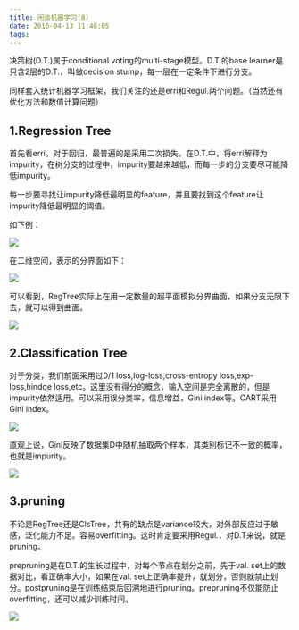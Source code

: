 ```yaml
---
title: 闲谈机器学习(8)
date: 2016-04-13 11:46:05
tags:
---
```

决策树(D.T.)属于conditional voting的multi-stage模型。D.T.的base learner是只含2层的D.T.，叫做decision stump，每一层在一定条件下进行分支。

同样套入统计机器学习框架，我们关注的还是erri和Regul.两个问题。（当然还有优化方法和数值计算问题）

## 1.Regression Tree
首先看erri。对于回归，最普遍的是采用二次损失。在D.T.中，将erri解释为impurity，在树分支的过程中，impurity要越来越低，而每一步的分支要尽可能降低impurity。

每一步要寻找让impurity降低最明显的feature，并且要找到这个feature让impurity降低最明显的阈值。

如下例：

<img src="http://7xs6jl.com1.z0.glb.clouddn.com/4.13.3.png" />

在二维空间，表示的分界面如下：

<img src="http://7xs6jl.com1.z0.glb.clouddn.com/4.13.4.png" />

可以看到，RegTree实际上在用一定数量的超平面模拟分界曲面，如果分支无限下去，就可以得到曲面。

<img src="http://7xs6jl.com1.z0.glb.clouddn.com/4.13.5.png" />

## 2.Classification Tree
对于分类，我们前面采用过0/1 loss,log-loss,cross-entropy loss,exp-loss,hindge loss,etc。这里没有得分的概念，输入空间是完全离散的，但是impurity依然适用。可以采用误分类率，信息增益，Gini index等。CART采用Gini index。

<img src="http://7xs6jl.com1.z0.glb.clouddn.com/4.13.6.gif" />

直观上说，Gini反映了数据集D中随机抽取两个样本，其类别标记不一致的概率，也就是impurity。

<img src="http://7xs6jl.com1.z0.glb.clouddn.com/4.13.7.png" />

## 3.pruning
不论是RegTree还是ClsTree，共有的缺点是variance较大，对外部反应过于敏感，泛化能力不足。容易overfitting。这时肯定要采用Regul.，对D.T来说，就是pruning。

prepruning是在D.T.的生长过程中，对每个节点在划分之前，先于val. set上的数据对比，看正确率大小，如果在val. set上正确率提升，就划分，否则就禁止划分。postpruning是在训练结束后回溯地进行pruning。prepruning不仅能防止overfitting，还可以减少训练时间。

<img src="http://7xs6jl.com1.z0.glb.clouddn.com/4.13.8.png" />